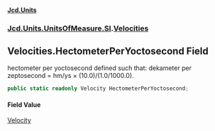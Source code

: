 #### [Jcd.Units](index 'index')
### [Jcd.Units.UnitsOfMeasure.SI](Jcd.Units.UnitsOfMeasure.SI 'Jcd.Units.UnitsOfMeasure.SI').[Velocities](Velocities 'Jcd.Units.UnitsOfMeasure.SI.Velocities')

## Velocities.HectometerPerYoctosecond Field

hectometer per yoctosecond defined such that: dekameter per zeptosecond = hm/ys × (10.0)/(1.0/1000.0).

```csharp
public static readonly Velocity HectometerPerYoctosecond;
```

#### Field Value
[Velocity](Velocity 'Jcd.Units.UnitTypes.Velocity')